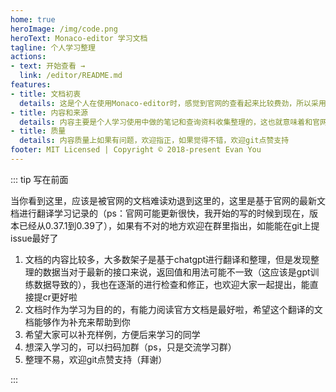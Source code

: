 ```yaml
---
home: true
heroImage: /img/code.png
heroText: Monaco-editor 学习文档
tagline: 个人学习整理
actions:
- text: 开始查看 →
  link: /editor/README.md
features:
- title: 文档初衷
  details: 这是个人在使用Monaco-editor时，感觉到官网的查看起来比较费劲，所以采用了文档比较详细的vue文档风格进行整理。
- title: 内容和来源
  details: 内容主要是个人学习使用中做的笔记和查询资料收集整理的，这也就意味着和官网比起来，这个文档只是一个简化版，也欢迎大家一起来完善
- title: 质量
  details: 内容质量上如果有问题，欢迎指正，如果觉得不错，欢迎git点赞支持
footer: MIT Licensed | Copyright © 2018-present Evan You
---
```


::: tip 写在前面

当你看到这里，应该是被官网的文档难读劝退到这里的，这里是基于官网的最新文档进行翻译学习记录的（ps：官网可能更新很快，我开始的写的时候到现在，版本已经从0.37.1到0.39了），如果有不对的地方欢迎在群里指出，如能能在git上提issue最好了

1. 文档的内容比较多，大多数架子是基于chatgpt进行翻译和整理，但是发现整理的数据当对于最新的接口来说，返回值和用法可能不一致（这应该是gpt训练数据导致的），我也在逐渐的进行检查和修正，也欢迎大家一起提出，能直接提cr更好啦
2. 文档时作为学习为目的的，有能力阅读官方文档是最好啦，希望这个翻译的文档能够作为补充来帮助到你
3. 希望大家可以补充样例，方便后来学习的同学
4. 想深入学习的，可以扫码加群（ps，只是交流学习群）
5. 整理不易，欢迎git点赞支持（拜谢）

:::
